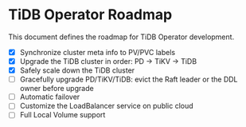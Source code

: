 # TiDB Operator Roadmap

This document defines the roadmap for TiDB Operator development.

- [x] Synchronize cluster meta info to PV/PVC labels
- [x] Upgrade the TiDB cluster in order: PD -> TiKV -> TiDB
- [x] Safely scale down the TiDB cluster
- [ ] Gracefully upgrade PD/TiKV/TiDB: evict the Raft leader or the DDL owner before upgrade
- [ ] Automatic failover
- [ ] Customize the LoadBalancer service on public cloud
- [ ] Full Local Volume support
